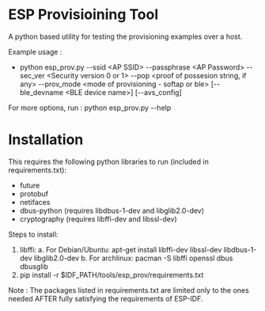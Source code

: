 # ESP Provisioining Tool

A python based utility for testing the provisioning examples over a host.

Example usage :
* python esp_prov.py --ssid \<AP SSID\> --passphrase \<AP Password\> --sec_ver \<Security version 0 or 1\> --pop \<proof of possesion string, if any\> --prov_mode \<mode of provisioning - softap or ble\> \[--ble_devname \<BLE device name\>\] \[--avs_config\]

For more options, run : python esp_prov.py --help


# Installation

This requires the following python libraries to run (included in requirements.txt):
* future
* protobuf
* netifaces
* dbus-python (requires libdbus-1-dev and libglib2.0-dev)
* cryptography (requires libffi-dev and libssl-dev)

Steps to install:
1. libffi:
    a. For Debian/Ubuntu:
        apt-get install libffi-dev libssl-dev libdbus-1-dev libglib2.0-dev
    b. For archlinux:
        pacman -S libffi openssl dbus dbusglib
2. pip install -r $IDF_PATH/tools/esp_prov/requirements.txt

Note : The packages listed in requirements.txt are limited only to the ones needed AFTER fully satisfying the requirements of ESP-IDF.

